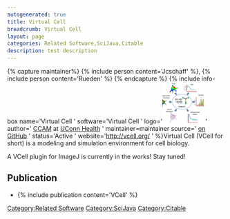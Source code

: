 ```yaml
---
autogenerated: true
title: Virtual Cell
breadcrumb: Virtual Cell
layout: page
categories: Related Software,SciJava,Citable
description: test description
---
```



{% capture maintainer%}
{% include person content='Jcschaff' %}, {% include person content='Rueden' %}
{% endcapture %}
{% include info-box name='Virtual Cell ' software='Virtual Cell ' logo='<img src="/images/pages/Vcell-icon.png" width="96"/> ' author=' [CCAM](https://health.uconn.edu/cell-analysis-modeling/) at [UConn Health](https://health.uconn.edu/) ' maintainer=maintainer source=' [on GitHub](https://github.com/virtualcell) ' status='Active ' website='http://vcell.org/ ' %}Virtual Cell (VCell for short) is a modeling and simulation environment for cell biology.

A VCell plugin for ImageJ is currently in the works\! Stay tuned\!

## Publication

  - {% include publication content='VCell' %}

[Category:Related Software](Category_Related_Software "wikilink") [Category:SciJava](Category_SciJava "wikilink") [Category:Citable](Category_Citable "wikilink")
